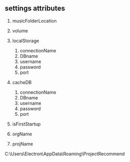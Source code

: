 
## settings attributes

1. musicFolderLocation
2. volume 
3. localStorage
    1. connectionName
    2. DBname
    3. username
    4. password
    5. port

4. cacheDB
    1. connectionName
    2. DBname
    3. username
    4. password
    5. port

5. isFirstStartup
6. orgName
7. projName

C:\Users\Electron\AppData\Roaming\ProjectRecommend